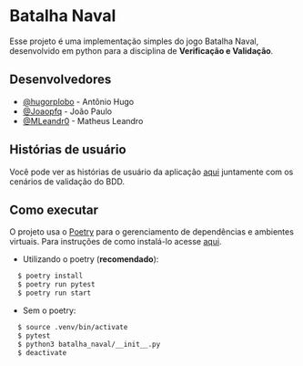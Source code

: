
# Batalha Naval

Esse projeto é uma implementação simples do jogo Batalha Naval, desenvolvido em python para a disciplina de **Verificação e Validação**.
## Desenvolvedores

- [@hugorplobo](https://www.github.com/hugorplobo) - Antônio Hugo
- [@Joaopfq](https://www.github.com/Joaopfq) - João Paulo
- [@MLeandr0](https://www.github.com/MLeandr0) - Matheus Leandro


## Histórias de usuário

Você pode ver as histórias de usuário da aplicação [aqui](https://www.notion.so/292347708a1f40648a3182f9e97b8d72?v=8c198649711b48eea7d87d0d1f60bf43) juntamente com os cenários de validação do BDD.


## Como executar

O projeto usa o [Poetry](https://python-poetry.org/) para o gerenciamento de dependências e ambientes virtuais. Para instruções de como instalá-lo acesse [aqui](https://python-poetry.org/docs/#installation).

- Utilizando o poetry (**recomendado**):
```bash
  $ poetry install
  $ poetry run pytest
  $ poetry run start
```

- Sem o poetry:
```bash
  $ source .venv/bin/activate
  $ pytest
  $ python3 batalha_naval/__init__.py
  $ deactivate
```
